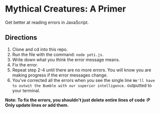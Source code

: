 # Mythical Creatures: A Primer
Get better at reading errors in JavaScript.

## Directions
1. Clone and cd into this repo.
2. Run the file with the command: `node yeti.js`. 
3. Write down what you think the error message means.
4. Fix the error.
5. Repeat step 2-4 until there are no more errors. You will know you are making progress if the error messages change.
6. You've corrected all the errors when you see the single line `We'll have to outwit the Bumble with our superior intelligence.` outputted to your terminal.

**Note: To fix the errors, you shouldn't just delete entire lines of code :P Only update lines or add them.**
